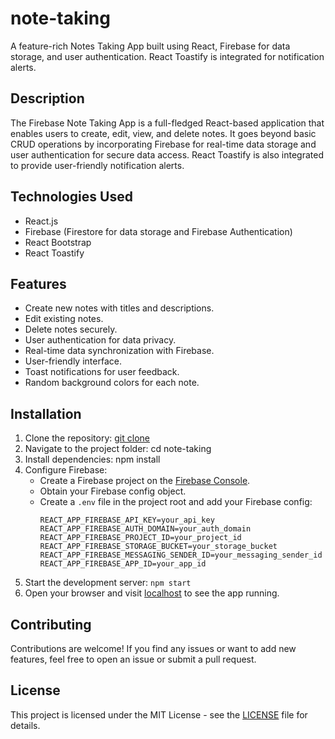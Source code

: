 # note-taking

A feature-rich Notes Taking App built using React, Firebase for data storage, and user authentication. React Toastify is integrated for notification alerts.

## Description

The Firebase Note Taking App is a full-fledged React-based application that enables users to create, edit, view, and delete notes. It goes beyond basic CRUD operations by incorporating Firebase for real-time data storage and user authentication for secure data access. React Toastify is also integrated to provide user-friendly notification alerts.

## Technologies Used

- React.js
- Firebase (Firestore for data storage and Firebase Authentication)
- React Bootstrap
- React Toastify

## Features

- Create new notes with titles and descriptions.
- Edit existing notes.
- Delete notes securely.
- User authentication for data privacy.
- Real-time data synchronization with Firebase.
- User-friendly interface.
- Toast notifications for user feedback.
- Random background colors for each note.


## Installation

1. Clone the repository: [git clone](https://github.com/vaibhav209/note-taking.git) 
2. Navigate to the project folder: cd note-taking
3. Install dependencies: npm install
4. Configure Firebase:
   - Create a Firebase project on the [Firebase Console](https://console.firebase.google.com/).
   - Obtain your Firebase config object.
   - Create a `.env` file in the project root and add your Firebase config:
     ```env
     REACT_APP_FIREBASE_API_KEY=your_api_key
     REACT_APP_FIREBASE_AUTH_DOMAIN=your_auth_domain
     REACT_APP_FIREBASE_PROJECT_ID=your_project_id
     REACT_APP_FIREBASE_STORAGE_BUCKET=your_storage_bucket
     REACT_APP_FIREBASE_MESSAGING_SENDER_ID=your_messaging_sender_id
     REACT_APP_FIREBASE_APP_ID=your_app_id
     ```
5. Start the development server: `npm start`
6. Open your browser and visit [localhost](http://localhost:3000) to see the app running.


## Contributing

Contributions are welcome! If you find any issues or want to add new features, feel free to open an issue or submit a pull request.


## License

This project is licensed under the MIT License - see the [LICENSE](LICENSE) file for details.
